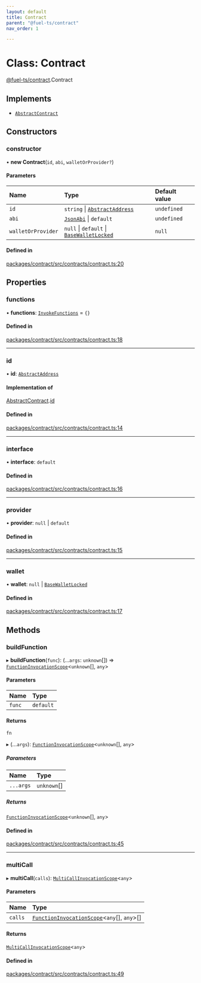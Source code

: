 ```yaml
---
layout: default
title: Contract
parent: "@fuel-ts/contract"
nav_order: 1

---
```


# Class: Contract

[@fuel-ts/contract](../index.md).Contract

## Implements

- [`AbstractContract`](internal-AbstractContract.md)

## Constructors

### constructor

• **new Contract**(`id`, `abi`, `walletOrProvider?`)

#### Parameters

| Name | Type | Default value |
| :------ | :------ | :------ |
| `id` | `string` \| [`AbstractAddress`](internal-AbstractAddress.md) | `undefined` |
| `abi` | [`JsonAbi`](../namespaces/internal.md#jsonabi) \| `default` | `undefined` |
| `walletOrProvider` | ``null`` \| `default` \| [`BaseWalletLocked`](internal-BaseWalletLocked.md) | `null` |

#### Defined in

[packages/contract/src/contracts/contract.ts:20](https://github.com/FuelLabs/fuels-ts/blob/master/packages/contract/src/contracts/contract.ts#L20)

## Properties

### functions

• **functions**: [`InvokeFunctions`](../interfaces/InvokeFunctions.md) = `{}`

#### Defined in

[packages/contract/src/contracts/contract.ts:18](https://github.com/FuelLabs/fuels-ts/blob/master/packages/contract/src/contracts/contract.ts#L18)

___

### id

• **id**: [`AbstractAddress`](internal-AbstractAddress.md)

#### Implementation of

[AbstractContract](internal-AbstractContract.md).[id](internal-AbstractContract.md#id)

#### Defined in

[packages/contract/src/contracts/contract.ts:14](https://github.com/FuelLabs/fuels-ts/blob/master/packages/contract/src/contracts/contract.ts#L14)

___

### interface

• **interface**: `default`

#### Defined in

[packages/contract/src/contracts/contract.ts:16](https://github.com/FuelLabs/fuels-ts/blob/master/packages/contract/src/contracts/contract.ts#L16)

___

### provider

• **provider**: ``null`` \| `default`

#### Defined in

[packages/contract/src/contracts/contract.ts:15](https://github.com/FuelLabs/fuels-ts/blob/master/packages/contract/src/contracts/contract.ts#L15)

___

### wallet

• **wallet**: ``null`` \| [`BaseWalletLocked`](internal-BaseWalletLocked.md)

#### Defined in

[packages/contract/src/contracts/contract.ts:17](https://github.com/FuelLabs/fuels-ts/blob/master/packages/contract/src/contracts/contract.ts#L17)

## Methods

### buildFunction

▸ **buildFunction**(`func`): (...`args`: `unknown`[]) => [`FunctionInvocationScope`](FunctionInvocationScope.md)<`unknown`[], `any`\>

#### Parameters

| Name | Type |
| :------ | :------ |
| `func` | `default` |

#### Returns

`fn`

▸ (...`args`): [`FunctionInvocationScope`](FunctionInvocationScope.md)<`unknown`[], `any`\>

##### Parameters

| Name | Type |
| :------ | :------ |
| `...args` | `unknown`[] |

##### Returns

[`FunctionInvocationScope`](FunctionInvocationScope.md)<`unknown`[], `any`\>

#### Defined in

[packages/contract/src/contracts/contract.ts:45](https://github.com/FuelLabs/fuels-ts/blob/master/packages/contract/src/contracts/contract.ts#L45)

___

### multiCall

▸ **multiCall**(`calls`): [`MultiCallInvocationScope`](MultiCallInvocationScope.md)<`any`\>

#### Parameters

| Name | Type |
| :------ | :------ |
| `calls` | [`FunctionInvocationScope`](FunctionInvocationScope.md)<`any`[], `any`\>[] |

#### Returns

[`MultiCallInvocationScope`](MultiCallInvocationScope.md)<`any`\>

#### Defined in

[packages/contract/src/contracts/contract.ts:49](https://github.com/FuelLabs/fuels-ts/blob/master/packages/contract/src/contracts/contract.ts#L49)
